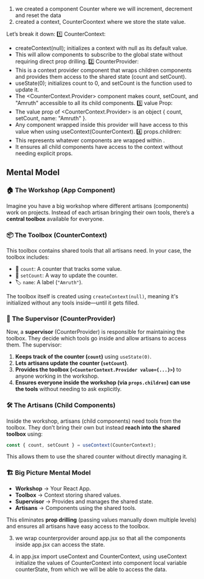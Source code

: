 1. we created a component Counter where we will increment, decrement and reset the data 
2. created a context, CounterCoontext where we store the state value. 

 Let’s break it down:
1️⃣ CounterContext:
- createContext(null); initializes a context with null as its default value.
- This will allow components to subscribe to the global state without requiring direct prop drilling.
2️⃣ CounterProvider:
- This is a context provider component that wraps children components and provides them access to the shared state (count and setCount).
- useState(0); initializes count to 0, and setCount is the function used to update it.
- The <CounterContext.Provider> component makes count, setCount, and "Amruth" accessible to all its child components.
3️⃣ value Prop:
- The value prop of <CounterContext.Provider> is an object { count, setCount, name: "Amruth" }.
- Any component wrapped inside this provider will have access to this value when using useContext(CounterContext).
4️⃣ props.children:
- This represents whatever components are wrapped within <CounterProvider>.
- It ensures all child components have access to the context without needing explicit props.



## Mental Model

### 🏠 **The Workshop (App Component)**  
Imagine you have a big workshop where different artisans (components) work on projects. Instead of each artisan bringing their own tools, there’s a **central toolbox** available for everyone.

### 📦 **The Toolbox (CounterContext)**  
This toolbox contains shared tools that all artisans need. In your case, the toolbox includes:
- 🔢 `count`: A counter that tracks some value.
- 🔄 `setCount`: A way to update the counter.
- 🏷️ `name`: A label (`"Amruth"`).

The toolbox itself is created using `createContext(null)`, meaning it's initialized without any tools inside—until it gets filled.

### 👷 **The Supervisor (CounterProvider)**  
Now, a **supervisor** (CounterProvider) is responsible for maintaining the toolbox. They decide which tools go inside and allow artisans to access them. The supervisor:
1. **Keeps track of the counter (`count`)** using `useState(0)`.
2. **Lets artisans update the counter (`setCount`)**.
3. **Provides the toolbox (`<CounterContext.Provider value={...}>`)** to anyone working in the workshop.
4. **Ensures everyone inside the workshop (via `props.children`) can use the tools** without needing to ask explicitly.

### 🛠️ **The Artisans (Child Components)**  
Inside the workshop, artisans (child components) need tools from the toolbox. They don’t bring their own but instead **reach into the shared toolbox** using:

```js
const { count, setCount } = useContext(CounterContext);
```

This allows them to use the shared counter without directly managing it.

### 🏗 **Big Picture Mental Model**
- **Workshop** → Your React App.
- **Toolbox** → Context storing shared values.
- **Supervisor** → Provides and manages the shared state.
- **Artisans** → Components using the shared tools.

This eliminates **prop drilling** (passing values manually down multiple levels) and ensures all artisans have easy access to the toolbox.


3. we wrap counterprovider around app.jsx so that all the components inside app.jsx can access the state.

4. in app.jsx import useContext and CounterContext, using useContext initialize the values of CounterContext into component local variable counterState, from which we will be able to access the data.

